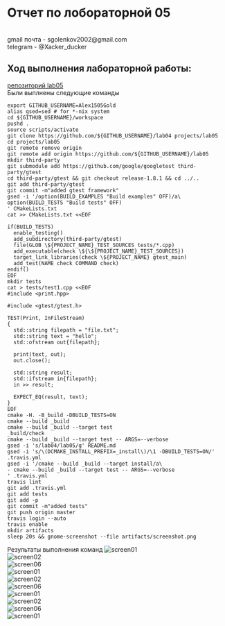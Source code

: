 <h1>Отчет по лобораторной 05</h1>
</br>gmail почта - sgolenkov2002@gmail.com </br>
telegram - @Xacker_ducker

<h2>Ход выполнения лабораторной работы:</h2>

[репозиторий lab05](https://github.com/Alex1505Gold/lab05)</br>
Были выплнены следующие команды
```shell
export GITHUB_USERNAME=Alex1505Gold
alias gsed=sed # for *-nix system
cd ${GITHUB_USERNAME}/workspace
pushd .
source scripts/activate
git clone https://github.com/${GITHUB_USERNAME}/lab04 projects/lab05
cd projects/lab05
git remote remove origin
git remote add origin https://github.com/${GITHUB_USERNAME}/lab05
mkdir third-party
git submodule add https://github.com/google/googletest third-party/gtest
cd third-party/gtest && git checkout release-1.8.1 && cd ../..
git add third-party/gtest
git commit -m"added gtest framework"
gsed -i '/option(BUILD_EXAMPLES "Build examples" OFF)/a\
option(BUILD_TESTS "Build tests" OFF)
' CMakeLists.txt
cat >> CMakeLists.txt <<EOF

if(BUILD_TESTS)
  enable_testing()
  add_subdirectory(third-party/gtest)
  file(GLOB \${PROJECT_NAME}_TEST_SOURCES tests/*.cpp)
  add_executable(check \${\${PROJECT_NAME}_TEST_SOURCES})
  target_link_libraries(check \${PROJECT_NAME} gtest_main)
  add_test(NAME check COMMAND check)
endif()
EOF
mkdir tests
cat > tests/test1.cpp <<EOF
#include <print.hpp>

#include <gtest/gtest.h>

TEST(Print, InFileStream)
{
  std::string filepath = "file.txt";
  std::string text = "hello";
  std::ofstream out{filepath};

  print(text, out);
  out.close();

  std::string result;
  std::ifstream in{filepath};
  in >> result;

  EXPECT_EQ(result, text);
}
EOF
cmake -H. -B_build -DBUILD_TESTS=ON
cmake --build _build
cmake --build _build --target test
_build/check
cmake --build _build --target test -- ARGS=--verbose
gsed -i 's/lab04/lab05/g' README.md
gsed -i 's/\(DCMAKE_INSTALL_PREFIX=_install\)/\1 -DBUILD_TESTS=ON/' .travis.yml
gsed -i '/cmake --build _build --target install/a\
- cmake --build _build --target test -- ARGS=--verbose
' .travis.yml
travis lint
git add .travis.yml
git add tests
git add -p
git commit -m"added tests"
git push origin master
travis login --auto
travis enable
mkdir artifacts
sleep 20s && gnome-screenshot --file artifacts/screenshot.png
```
Результаты выполнения команд
![screen01](./screens/screen01.png)</br>
![screen02](./screens/screen02.png)</br>
![screen06](./screens/screen03.png)</br>
![screen01](./screens/screen04.png)</br>
![screen02](./screens/screen05.png)</br>
![screen06](./screens/screen06.png)</br>
![screen01](./screens/screen07.png)</br>
![screen02](./screens/screen08.png)</br>
![screen06](./screens/screen09.png)</br>
![screen01](./screens/screen10.png)</br>


